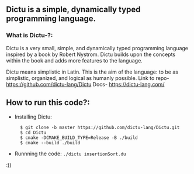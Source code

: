 ## Dictu is a simple, dynamically typed programming language.


### What is Dictu-?:
Dictu is a very small, simple, and dynamically typed programming language inspired by a book by Robert Nystrom. Dictu builds upon the concepts within the book and adds more features to the language.

Dictu means simplistic in Latin. This is the aim of the language: to be as simplistic, organized, and logical as humanly possible.
Link to repo- https://github.com/dictu-lang/Dictu
Docs- https://dictu-lang.com/


## How to run this code?:

- Installing Dictu:
  ```
    $ git clone -b master https://github.com/dictu-lang/Dictu.git
    $ cd Dictu
    $ cmake -DCMAKE_BUILD_TYPE=Release -B ./build 
    $ cmake --build ./build
  ```
- Runnning the code:
  `./dictu insertionSort.du`

:))
